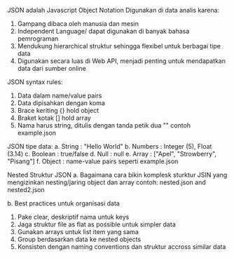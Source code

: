 JSON adalah Javascript Object Notation
Digunakan di data analis karena:
1. Gampang dibaca oleh manusia dan mesin
2. Independent Language/ dapat digunakan di banyak bahasa pemrograman
3. Mendukung hierarchical struktur sehingga flexibel untuk berbagai tipe data
4. Digunakan secara luas di Web API, menjadi penting untuk mendapatkan data dari sumber online

JSON syntax rules:
1. Data dalam name/value pairs
2. Data dipisahkan dengan koma
3. Brace keriting {} hold object
4. Braket kotak [] hold array
5. Nama harus string, ditulis dengan tanda petik dua ""
contoh example.json

JSON tipe data:
a. String : "Hello World"
b. Numbers : Integer (5), Float (3.14)
c. Boolean : true/false
d. Null : null
e. Array : ["Apel", "Strowberry", "Pisang"]
f. Object : name-value pairs seperti example.json

Nested Struktur JSON
a. Bagaimana cara bikin komplesk sturktur JSIN yang mengizinkan nesting/jaring object dan array
contoh: nested.json and nested2.json

b. Best practices untuk organisasi data
1. Pake clear, deskriptif nama untuk keys
2. Jaga struktur file as flat as possible untuk simpler data
3. Gunakan arrays untuk list item yang sama
4. Group berdasarkan data ke nested objects
5. Konsisten dengan naming conventions dan struktur accross similar data
